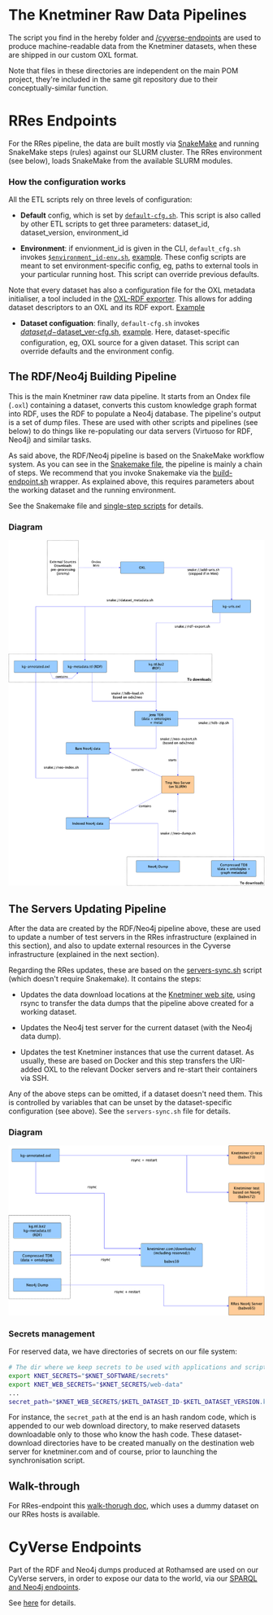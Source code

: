 # The Knetminer Raw Data Pipelines

The script you find in the hereby folder and [/cyverse-endpoints](../cyverse-endpoints) are used to produce machine-readable data from the Knetminer datasets, when these are shipped in our custom OXL format.  

Note that files in these directories are independent on the main POM project, they're included in the same git repository due to their conceptually-similar function.


# RRes Endpoints 

For the RRes pipeline, the data are built mostly via [SnakeMake][10] and running SnakeMake steps (rules) against our SLURM cluster. The RRes environment (see below), loads SnakeMake from the available SLURM modules.

[10]: https://snakemake.readthedocs.io/en/stable/getting_started/installation.html

### How the configuration works

All the ETL scripts rely on three levels of configuration:

* **Default** config, which is set by [`default-cfg.sh`](config/default-cfg.sh). This script is also called by other ETL scripts to get three parameters: dataset_id, dataset_version, environment_id

* **Environment**: if envionment_id is given in the CLI, `default_cfg.sh` invokes [`$environment_id-env.sh`](config/environments/), [example](config/environments/rres-env.sh). These config scripts are meant to set environment-specific config, eg, paths to external tools in your particular running host. This script can override previous defaults.

Note that every dataset has also a configuration file for the OXL metadata initialiser, a tool included in the [OXL-RDF exporter][20]. This allows for adding dataset descriptors to an OXL and its RDF export. [Example][30] 

[20]: https://github.com/Rothamsted/knetbuilder/tree/master/ondex-knet-builder/modules/rdf-export-2
[30]: https://github.com/Rothamsted/knetbuilder/tree/master/ondex-knet-builder/modules/rdf-export-2/src/main/assembly/resources/knetminer-descriptors  

* **Dataset configuation**: finally, `default-cfg.sh` invokes [$dataset_id-$dataset_ver-cfg.sh](config/datasets), [example](config/datasets/poaceae-free-57-cfg.sh). Here, dataset-specific configuration, eg, OXL source for a given dataset. This script can override defaults and the environment config.

  
## The RDF/Neo4j Building Pipeline 

This is the main Knetminer raw data pipeline. It starts from an Ondex file (`.oxl`) containing a dataset, converts this custom knowledge graph format into RDF, uses the RDF to populate a Neo4j database. The pipeline's output is a set of dump files. These are used with other scripts and pipelines (see below) to do things like re-populating our data servers (Virtuoso for RDF, Neo4j) and similar tasks.

As said above, the RDF/Neo4j pipeline is based on the SnakeMake workflow system. As you can see in the [Snakemake file](build-endpoint.snakefile), the pipeline is mainly a chain of steps. We recommend that you invoke Snakemake via the [build-endpoint.sh](build-endpoint.sh) wrapper. As explained above, this requires parameters about the working dataset and the running environment.

See the Snakemake file and [single-step scripts](endpoint-steps) for details.


### Diagram

<img src = "doc/rres-snake-pipe.png" />

## The Servers Updating Pipeline

After the data are created by the RDF/Neo4j pipeline above, these are used to update a number of test servers in the RRes infrastructure (explained in this section), and also to update external resources in the Cyverse infrastructure
(explained in the next section).

Regarding the RRes updates, these are based on the [servers-sync.sh](servers-sync.sh) script (which doesn't require Snakemake). It contains the steps:

* Updates the data download locations at the [Knetminer web site](https://knetminer.com/downloads/), using rsync to transfer the data dumps that the pipeline above created for a working dataset.
   
* Updates the Neo4j test server for the current dataset (with the Neo4j data dump).

* Updates the test Knetminer instances that use the current dataset. As usually, these are based on Docker and this step transfers the URI-added OXL to the relevant Docker servers and re-start their containers via SSH.

Any of the above steps can be omitted, if a dataset doesn't need them. This is controlled by variables that can be unset by the dataset-specific configuration (see above). See the `servers-sync.sh` file for details. 

### Diagram

<img src = "doc/server-sync.png" />



### Secrets management

For reserved data, we have directories of secrets on our file system:

```bash
# The dir where we keep secrets to be used with applications and scripts
export KNET_SECRETS="$KNET_SOFTWARE/secrets"
export KNET_WEB_SECRETS="$KNET_SECRETS/web-data"
...
secret_path="$KNET_WEB_SECRETS/$KETL_DATASET_ID-$KETL_DATASET_VERSION.key"
```
For instance, the `secret_path` at the end is an hash random code, which is appended to our web download directory, to make reserved datasets downloadable only to those who know the hash code. These dataset-download directories have to be created manually on the
destination web server for knetminer.com and of course, prior to launching the synchronisation script.

## Walk-through

For RRes-endpoint this [walk-thorugh doc](doc/pipeline-walkthrough.md), which uses a dummy dataset on our RRes hosts is available.


# CyVerse Endpoints

Part of the RDF and Neo4j dumps produced at Rothamsed are used on our CyVerse servers, in order 
to expose our data to the world, via our [SPARQL and Neo4j endpoints][100].

[100]: https://knetminer.com/data

See [here](../cyverse-endpoints) for details.
